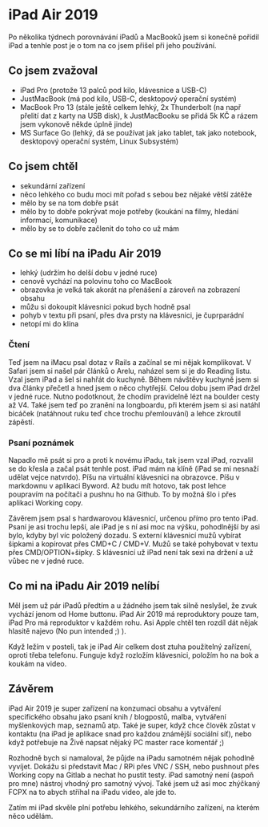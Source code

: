 # iPad Air 2019

Po několika týdnech porovnávání iPadů a MacBooků jsem si konečně pořídil iPad a tenhle post je o tom na co jsem přišel při jeho používání.

## Co jsem zvažoval

* iPad Pro (protože 13 palců pod kilo, klávesnice a USB-C)
* JustMacBook (má pod kilo, USB-C, desktopový operační systém)
* MacBook Pro 13 (stále ještě celkem lehký, 2x Thunderbolt (na např přelití dat z karty na USB disk), k JustMacBooku se přidá 5k KČ a rázem jsem vykonově někde úplně jinde)
* MS Surface Go (lehký, dá se používat jak jako tablet, tak jako notebook, desktopový operační systém, Linux Subsystém)

## Co jsem chtěl

* sekundární zařízení
* něco lehkého co budu moci mít pořad s sebou bez nějaké větší zátěže
* mělo by se na tom dobře psát
* mělo by to dobře pokrývat moje potřeby (koukání na filmy, hledání informací, komunikace)
* mělo by se to dobře začlenit do toho co už mám 

## Co se mi líbí na iPadu Air 2019

* lehký (udržím ho delší dobu v jedné ruce)
* cenově vychází na polovinu toho co MacBook
* obrazovka je velká tak akorát na přenášení a zároveň na zobrazení obsahu
* můžu si dokoupit klávesnici pokud bych hodně psal
* pohyb v textu při psaní, přes dva prsty na klávesnici, je čuprparádní
* netopí mi do klína

### Čtení

Teď jsem na iMacu psal dotaz v Rails a začínal se mi nějak komplikovat. V Safari jsem si našel pár článků o Arelu, naházel sem si je do Reading listu. Vzal jsem iPad a šel si nahřát do kuchyně. Během návštěvy kuchyně jsem si dva články přečetl a hned jsem o něco chytřejší. Celou dobu jsem iPad držel v jedné ruce. Nutno podotknout, že chodím pravidelně lézt na boulder cesty až V4. Také jsem teď po zranění na longboardu, při kterém jsem si asi natáhl bicáček (natáhnout ruku teď chce trochu přemlouvání) a lehce zkroutil zápěstí.

### Psaní poznámek

Napadlo mě psát si pro a proti k novému iPadu, tak jsem vzal iPad, rozvalil se do křesla a začal psát tenhle post. iPad mám na klíně (iPad se mi nesnaží udělat vejce natvrdo). Píšu na virtuální klávesnici na obrazovce. Píšu v markdownu v aplikaci Byword. Až budu mít hotovo, tak post lehce poupravím na počítači a pushnu ho na Github. To by možná šlo i přes aplikaci Working copy.

Závěrem jsem psal s hardwarovou klávesnicí, určenou přímo pro tento iPad. Psaní je asi trochu lepší, ale iPad je s ní asi moc na výšku, pohodlnější by asi bylo, kdyby byl víc položený dozadu. S externí klávesnicí mužů vybírat šipkami a kopírovat přes CMD+C / CMD+V. Mužů se také pohybovat v textu přes CMD/OPTION+šipky. S klávesnicí už iPad není tak sexi na držení a už vůbec ne v jedné ruce.

##  Co mi na iPadu Air 2019 nelíbí

Měl jsem už pár iPadů předtím a u žádného jsem tak silně neslyšel, že zvuk vychází jenom od Home buttonu. iPad Air 2019 má reproduktory pouze tam, iPad Pro má reproduktor v každém rohu. Asi Apple chtěl ten rozdíl dát nějak hlasitě najevo (No pun intended ;) ). 

Když ležím v posteli, tak je iPad Air celkem dost ztuha použitelný zařízení, oproti třeba telefonu. Funguje když rozložím klávesnici, položím ho na bok a koukám na video.

## Závěrem

iPad Air 2019 je super zařízení na konzumaci obsahu a vytváření specifického obsahu jako psaní knih / blogpostů, malba, vytváření myšlenkových map, seznamů atp. Také je super, když chce člověk zůstat v kontaktu (na iPad je aplikace snad pro každou známější sociální síť), nebo když potřebuje na Živě napsat nějaký PC master race komentář ;)

Rozhodně bych si namaloval, že půjde na iPadu samotném nějak pohodlně vyvíjet. Dokážu si představit Mac / RPi přes VNC / SSH, nebo pushnout přes Working copy na Gitlab a nechat ho pustit testy. iPad samotný není (aspoň pro mne) nástroj vhodný pro samotný vývoj. Také jsem už asi moc zhýčkaný FCPX na to abych stříhal na iPadu video, ale jde to.

Zatím mi iPad skvěle plní potřebu lehkého, sekundárního zařízení, na kterém něco udělám. 